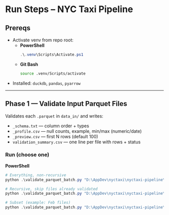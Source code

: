 # Run Steps – NYC Taxi Pipeline

## Prereqs
- Activate venv from repo root:
  - **PowerShell**
    ```powershell
    .\.venv\Scripts\Activate.ps1
    ```
  - **Git Bash**
    ```bash
    source .venv/Scripts/activate
    ```
- Installed: `duckdb`, `pandas`, `pyarrow`

---

## Phase 1 — Validate Input Parquet Files

Validates each `.parquet` in `data_in/` and writes:
- `_schema.txt` — column order + types  
- `_profile.csv` — null counts, example, min/max (numeric/date)  
- `_preview.csv` — first N rows (default 100)  
- `validation_summary.csv` — one line per file with rows + status

### Run (choose one)

**PowerShell**
```powershell
# Everything, non-recursive
python .\validate_parquet_batch.py "D:\AppDev\nyctaxi\nyctaxi-pipeline\data_in"

# Recursive, skip files already validated
python .\validate_parquet_batch.py "D:\AppDev\nyctaxi\nyctaxi-pipeline\data_in" --recursive --skip-existing

# Subset (example: Feb files)
python .\validate_parquet_batch.py "D:\AppDev\nyctaxi\nyctaxi-pipeline\data_in" --pattern "yellow_tripdata_2024-02*.parquet"
